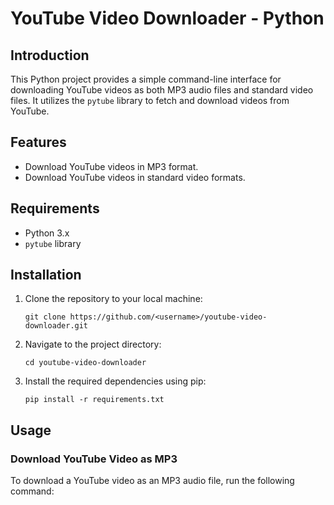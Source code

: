 # YouTube Video Downloader - Python

## Introduction

This Python project provides a simple command-line interface for downloading YouTube videos as both MP3 audio files and standard video files. It utilizes the `pytube` library to fetch and download videos from YouTube.

## Features

- Download YouTube videos in MP3 format.
- Download YouTube videos in standard video formats.

## Requirements

- Python 3.x
- `pytube` library

## Installation

1. Clone the repository to your local machine:

    ```
    git clone https://github.com/<username>/youtube-video-downloader.git
    ```

2. Navigate to the project directory:

    ```
    cd youtube-video-downloader
    ```

3. Install the required dependencies using pip:

    ```
    pip install -r requirements.txt
    ```

## Usage

### Download YouTube Video as MP3

To download a YouTube video as an MP3 audio file, run the following command:

